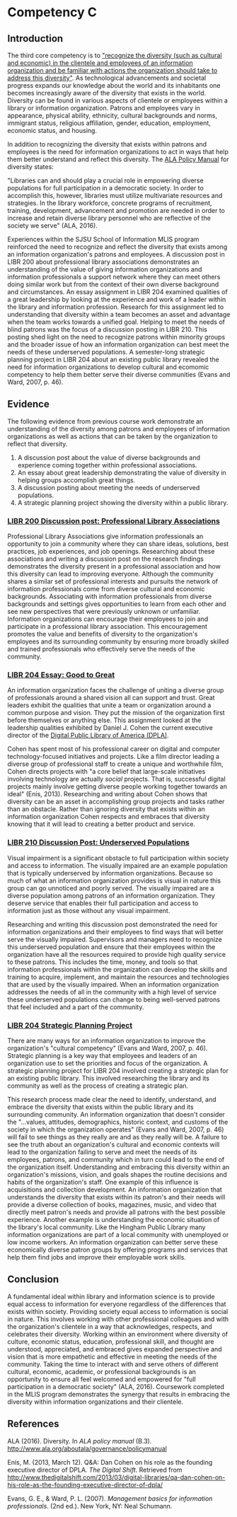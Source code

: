 # Competency C

## Introduction

The third core competency is to ["recognize the diversity (such as cultural and economic) in the clientele and employees of an information organization and be familiar with actions the organization should take to address this diversity"](http://ischool.sjsu.edu/current-students/courses/core-competencies). As technological advancements and societal progress expands our knowledge about the world and its inhabitants one becomes increasingly aware of the diversity that exists in the world. Diversity can be found in various aspects of clientele or employees within a library or information organization. Patrons and employees vary in appearance, physical ability, ethnicity, cultural backgrounds and norms, immigrant status, religious affiliation, gender, education, employment, economic status, and housing. 

In addition to recognizing the diversity that exists within patrons and employees is the need for information organizations to act in ways that help them better understand and reflect this diversity. The [ALA Policy Manual](http://www.ala.org/aboutala/governance/policymanual/updatedpolicymanual/tableofcontents) for diversity states:

"Libraries can and should play a crucial role in empowering diverse populations for full participation in a democratic society. In order to accomplish this, however, libraries must utilize multivariate resources and strategies. In the library workforce, concrete programs of recruitment, training, development, advancement and promotion are needed in order to increase and retain diverse library personnel who are reflective of the society we serve" (ALA, 2016). 

Experiences within the SJSU School of Information MLIS program reinforced the need to recognize and reflect the diversity that exists among an information organization's patrons and employees. A discussion post in LIBR 200 about professional library associations demonstrates an understanding of the value of giving information organizations and information professionals a support network where they can meet others doing similar work but from the context of their own diverse background and circumstances. An essay assignment in LIBR 204 examined qualities of a great leadership by looking at the experience and work of a leader within the library and information profession. Research for this assignment led to understanding that diversity within a team becomes an asset and advantage when the team works towards a unified goal. Helping to meet the needs of blind patrons was the focus of a discussion posting in LIBR 210. This posting shed light on the need to recognize patrons within minority groups and the broader issue of how an information organization can best meet the needs of these underserved populations. A semester-long strategic planning project in LIBR 204 about an existing public library revealed the need for information organizations to develop cultural and ecomomic competency to help them better serve their diverse communities (Evans and Ward, 2007, p. 46).

## Evidence

The following evidence from previous course work demonstrate an understanding of the diversity among patrons and employees of information organizations as well as actions that can be taken by the organization to reflect that diversity.

1. A discussion post about the value of diverse backgrounds and experience coming together within professional associations.
2. An essay about great leadership demonstrating the value of diversity in helping groups accomplish great things.
3. A discussion posting about meeting the needs of underserved populations. 
4. A strategic planning project showing the diversity within a public library.

### [LIBR 200 Discussion post: Professional Library Associations](https://mlisefolio.files.wordpress.com/2016/10/libr202_d5_library_associations.pdf)

Professional Library Associations give information professionals an opportunity to join a community where they can share ideas, solutions, best practices, job experiences, and job openings. Researching about these associations and writing a discussion post on the research findings demonstrates the diversity present in a professional association and how this diversity can lead to improving everyone. Although the community shares a similar set of professional interests and pursuits the network of information professionals come from diverse cultural and economic backgrounds. Associating with information professionals from diverse backgrounds and settings gives opportunities to learn from each other and see new perspectives that were previously unknown or unfamiliar. Information organizations can encourage their employees to join and participate in a professional library association. This encouragement promotes the value and benefits of diversity to the organization's employees and its surrounding community by ensuring more broadly skilled and trained professionals who effectively serve the needs of the community.

### [LIBR 204 Essay: Good to Great](https://mlisefolio.files.wordpress.com/2016/10/c_reeve_good_to_great.pdf)

An information organization faces the challenge of uniting a diverse group of professionals around a shared vision all can support and trust. Great leaders exhibit the qualities that unite a team or organization around a common purpose and vision. They put the mission of the organization first before themselves or anything else. This assignment looked at the leadership qualities exhibited by Daniel J. Cohen the current executive director of the [Digital Public Library of America (DPLA)](http://www.dp.la).

Cohen has spent most of his professional career on digital and computer technology-focused initiatives and projects. Like a film director leading a diverse group of professional staff to create a unique and worthwhile film, Cohen directs projects with "a core belief that large-scale initiatives involving technology are actually *social* projects. That is, successful digital projects mainly involve getting diverse people working together towards an ideal" (Enis, 2013). Researching and writing about Cohen shows that diversity can be an asset in accomplishing group projects and tasks rather than an obstacle. Rather than ignoring diversity that exists within an information organization Cohen respects and embraces that diversity knowing that it will lead to creating a better product and service. 

### [LIBR 210 Discussion Post: Underserved Populations](https://mlisefolio.files.wordpress.com/2016/10/libr210_d8_underserved_populations.pdf)

Visual impairment is a significant obstacle to full participation within society and access to information. The visually impaired are an example population that is typically underserved by information organizations. Because so much of what an information organization provides is visual in nature this group can go unnoticed and poorly served. The visually impaired are a diverse population among patrons of an information organization. They deserve service that enables their full participation and access to information just as those without any visual impairment. 

Researching and writing this discussion post demonstrated the need for information organizations and their employees to find ways that will better serve the visually impaired. Supervisors and managers need to recognize this underserved population and ensure that their employees within the organization have all the resources required to provide high quality service to these patrons. This includes the time, money, and tools so that information professionals within the organization can develop the skills and training to acquire, implement, and maintain the resources and technologies that are used by the visually impaired. When an information organization addresses the needs of all in the community with a high level of service these underserved populations can change to being well-served patrons that feel included and a part of the community.

### [LIBR 204 Strategic Planning Project](https://mlisefolio.files.wordpress.com/2016/10/group2_part1_strategicplan_libr204.pdf)

There are many ways for an information organization to improve the organization's "cultural competency" (Evans and Ward, 2007, p. 46). Strategic planning is a key way that employees and leaders of an organization use to set the priorities and focus of the organization. A strategic planning project for LIBR 204 involved creating a strategic plan for an existing public library. This involved researching the library and its community as well as the process of creating a strategic plan.

This research process made clear the need to identify, understand, and embrace the diversity that exists within the public library and its surrounding community. An information organization that doesn't consider the "…values, attitudes, demographics, historic context, and customs of the society in which the organization operates" (Evans and Ward, 2007, p. 46) will fail to see things as they really are and as they really will be. A failure to see the truth about an organization's cultural and economic contexts will lead to the organization failing to serve and meet the needs of its employees, patrons, and community which in turn could lead to the end of the organization itself. Understanding and embracing this diversity within an organization's missions, vision, and goals shapes the routine decisions and habits of the organization's staff. One example of this influence is acquisitions and collection development. An information organization that understands the diversity that exists within its patron's and their needs will provide a diverse collection of books, magazines, music, and video that directly meet patron's needs and provide all patrons with the best possible experience. Another example is understanding the economic situation of the library's local community. Like the Hingham Public Library many information organizations are part of a local community with unemployed or low income workers. An information organization can better serve these economically diverse patron groups by offering programs and services that help them find jobs and improve their employable work skills. 

## Conclusion

A fundamental ideal within library and information science is to provide equal access to information for everyone regardless of the differences that exists within society. Providing society equal access to information is social in nature. This involves working with other professional colleagues and with the organization's clientele in a way that acknowledges, respects, and celebrates their diversity. Working within an environment where diversity of culture, economic status, education, professional skill, and thought are understood, appreciated, and embraced gives expanded perspective and vision that is more empathetic and effective in meeting the needs of the community. Taking the time to interact with and serve others of different cultural, economic, academic, or professional backgrounds is an opportunity to ensure all feel welcomed and empowered for "full participation in a democratic society" (ALA, 2016). Coursework completed in the MLIS program demonstrates the synergy that results in embracing the diversity within information organizations and their clientele. 

## References

ALA (2016). Diversity. In *ALA policy manual* (B.3). <http://www.ala.org/aboutala/governance/policymanual>

Enis, M. (2013, March 12). Q&A: Dan Cohen on his role as the founding executive director of DPLA. *The Digital Shift*. Retrieved from <http://www.thedigitalshift.com/2013/03/digital-libraries/qa-dan-cohen-on-his-role-as-the-founding-executive-director-of-dpla/>

Evans, G. E., & Ward, P. L. (2007). *Management basics for information professionals*. (2nd ed.). New York, NY: Neal Schumann.
